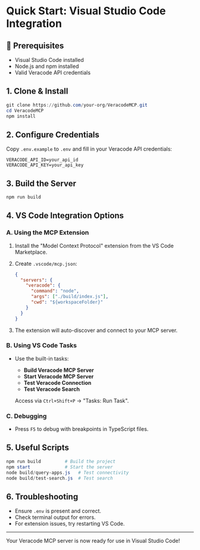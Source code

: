 
# Quick Start: Visual Studio Code Integration

## 🚀 Prerequisites

- Visual Studio Code installed
- Node.js and npm installed
- Valid Veracode API credentials

## 1. Clone & Install

```powershell
git clone https://github.com/your-org/VeracodeMCP.git
cd VeracodeMCP
npm install
```

## 2. Configure Credentials

Copy `.env.example` to `.env` and fill in your Veracode API credentials:

```
VERACODE_API_ID=your_api_id
VERACODE_API_KEY=your_api_key
```

## 3. Build the Server

```powershell
npm run build
```

## 4. VS Code Integration Options

### A. Using the MCP Extension

1. Install the "Model Context Protocol" extension from the VS Code Marketplace.
2. Create `.vscode/mcp.json`:

    ```json
    {
      "servers": {
        "veracode": {
          "command": "node",
          "args": ["./build/index.js"],
          "cwd": "${workspaceFolder}"
        }
      }
    }
    ```

3. The extension will auto-discover and connect to your MCP server.

### B. Using VS Code Tasks

- Use the built-in tasks:
    - **Build Veracode MCP Server**
    - **Start Veracode MCP Server**
    - **Test Veracode Connection**
    - **Test Veracode Search**

  Access via `Ctrl+Shift+P` → "Tasks: Run Task".

### C. Debugging

- Press `F5` to debug with breakpoints in TypeScript files.

## 5. Useful Scripts

```powershell
npm run build         # Build the project
npm start             # Start the server
node build/query-apps.js   # Test connectivity
node build/test-search.js  # Test search
```

## 6. Troubleshooting

- Ensure `.env` is present and correct.
- Check terminal output for errors.
- For extension issues, try restarting VS Code.

---

Your Veracode MCP server is now ready for use in Visual Studio Code!
